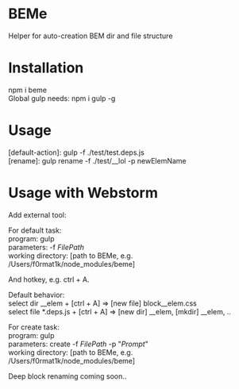 BEMe
==================

Helper for auto-creation BEM dir and file structure

Installation
==
npm i beme  
Global gulp needs: npm i gulp -g

Usage
==
[default-action]: gulp -f ./test/test.deps.js  
[rename]: gulp rename -f ./test/__lol -p newElemName

Usage with Webstorm
==
Add external tool:

For default task:  
program: gulp  
parameters: -f $FilePath$  
working directory: [path to BEMe, e.g. /Users/f0rmat1k/node_modules/beme]

And hotkey, e.g. ctrl + A.

Default behavior:  
select dir __elem + [ctrl + A] => [new file] block__elem.css  
select file *.deps.js + [ctrl + A] => [new dir] __elem, [mkdir] __elem, ..

For create task:  
program: gulp  
parameters: create -f $FilePath$ -p "$Prompt$"  
working directory: [path to BEMe, e.g. /Users/f0rmat1k/node_modules/beme]

Deep block renaming coming soon..
